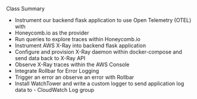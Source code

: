 Class Summary
* Instrument our backend flask application to use Open Telemetry (OTEL) with
* Honeycomb.io as the provider
* Run queries to explore traces within Honeycomb.io
* Instrument AWS X-Ray into backend flask application
* Configure and provision X-Ray daemon within docker-compose and send data back to X-Ray API
* Observe X-Ray traces within the AWS Console
* Integrate Rollbar for Error Logging
* Trigger an error an observe an error with Rollbar
* Install WatchTower and write a custom logger to send application log data to - CloudWatch Log group